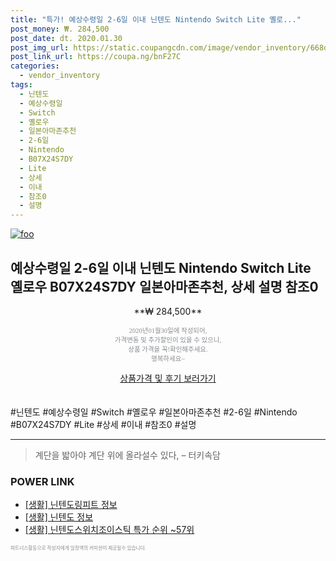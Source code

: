 ```yaml
--- 
title: "특가! 예상수령일 2-6일 이내 닌텐도 Nintendo Switch Lite 옐로..." 
post_money: ₩. 284,500 
post_date: dt. 2020.01.30 
post_img_url: https://static.coupangcdn.com/image/vendor_inventory/668d/d47fd3853ca209fe5dada3d10cc424c4e5188650ef63a4262c65ffdf1ae2.jpg 
post_link_url: https://coupa.ng/bnF27C 
categories: 
  - vendor_inventory 
tags: 
  - 닌텐도 
  - 예상수령일 
  - Switch 
  - 옐로우 
  - 일본아마존추천 
  - 2-6일 
  - Nintendo 
  - B07X24S7DY 
  - Lite 
  - 상세 
  - 이내 
  - 참조0 
  - 설명 
--- 
```

[![foo](https://static.coupangcdn.com/image/vendor_inventory/668d/d47fd3853ca209fe5dada3d10cc424c4e5188650ef63a4262c65ffdf1ae2.jpg)](https://coupa.ng/bnF27C) 

## 예상수령일 2-6일 이내 닌텐도 Nintendo Switch Lite 옐로우 B07X24S7DY 일본아마존추천, 상세 설명 참조0 
<p style="text-align: center;">**₩ 284,500**</p> 
<p style="text-align: center;"><span style="color: #898c8f; font-family: Georgia,Times,serif; font-size: 0.75em;">2020년01월30일에 작성되어, <br>가격변동 및 추가할인이 있을 수 있으니,<br> 상품 가격을 꼭!확인해주세요.<br>행복하세요~</span> 
</p>	 
<div markdown="0" style="text-align: center;"><a href="https://coupa.ng/bnF27C" class="btn btn--success">상품가격 및 후기 보러가기</a></div> 
<br><br> 
  #닌텐도 #예상수령일 #Switch #옐로우 #일본아마존추천 #2-6일 #Nintendo #B07X24S7DY #Lite #상세 #이내 #참조0 #설명 
<hr> 

> 계단을 밟아야 계단 위에 올라설수 있다, – 터키속담 


### POWER LINK

* <a href="https://blog.naver.com/santokki14/221774863301" target="_blank"> [생활] 닌텐도링피트 정보 </a>
* <a href="https://blog.naver.com/sakai111/221759006421" target="_blank"> [생활] 닌텐도 정보 </a>
* <a href="https://blog.naver.com/sakai111/221785352796" target="_blank"> [생활] 닌텐도스위치조이스틱 특가 순위 ~57위</a>

<span style="color: #898c8f; font-family: Georgia,Times,serif; font-size: 0.55em;">파트너스활동으로 작성자에게 일정액의 커미션이 제공될수 있습니다.</span> 
